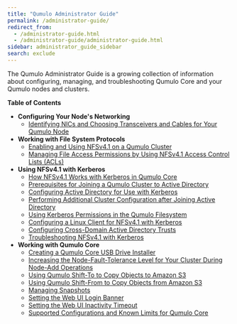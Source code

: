 ```yaml
---
title: "Qumulo Administrator Guide"
permalink: /administrator-guide/
redirect_from:
  - /administrator-guide.html
  - /administrator-guide/administrator-guide.html
sidebar: administrator_guide_sidebar
search: exclude
---
```


The Qumulo Administrator Guide is a growing collection of information about configuring, managing, and troubleshooting Qumulo Core and your Qumulo nodes and clusters.

**Table of Contents**
* **Configuring Your Node's Networking**
  * [Identifying NICs and Choosing Transceivers and Cables for Your Qumulo Node](networking/nics-transceivers-cables.md)
* **Working with File System Protocols**
  * [Enabling and Using NFSv4.1 on a Qumulo Cluster](protocols/nfsv4.1-enabling-using.md)
  * [Managing File Access Permissions by Using NFSv4.1 Access Control Lists (ACLs)](protocols/nfsv4.1-acls.md)
* **Using NFSv4.1 with Kerberos**
  * [How NFSv4.1 Works with Kerberos in Qumulo Core](kerberos/kerberos.md)
  * [Prerequisites for Joining a Qumulo Cluster to Active Directory](kerberos/kerberos-prerequisites-joining-cluster-active-directory.md)
  * [Configuring Active Directory for Use with Kerberos](kerberos/kerberos-configuring-active-directory.md)
  * [Performing Additional Cluster Configuration after Joining Active Directory](kerberos/kerberos-additional-cluster-configuration.md)
  * [Using Kerberos Permissions in the Qumulo Filesystem](kerberos/kerberos-qumulo-permissions.md)
  * [Configuring a Linux Client for NFSv4.1 with Kerberos](kerberos/kerberos-configuring-linux-client.md)
  * [Configuring Cross-Domain Active Directory Trusts](kerberos/kerberos-configuring-cross-domain-active-directory-trusts.md)
  * [Troubleshooting NFSv4.1 with Kerberos](kerberos/kerberos-troubleshooting.md)
* **Working with Qumulo Core**
  * [Creating a Qumulo Core USB Drive Installer](qumulo-core/creating-usb-drive-installer.md)
  * [Increasing the Node-Fault-Tolerance Level for Your Cluster During Node-Add Operations](qumulo-core/node-fault-tolerance-level.md)
  * [Using Qumulo Shift-To to Copy Objects to Amazon S3](qumulo-core/shift-to-s3.md)
  * [Using Qumulo Shift-From to Copy Objects from Amazon S3](qumulo-core/shift-from-s3.md)
  * [Managing Snapshots](qumulo-core/managing-snapshots.md)
  * [Setting the Web UI Login Banner](qumulo-core/web-ui-login-banner.html)
  * [Setting the Web UI Inactivity Timeout](qumulo-core/web-ui-inactivity-timeout.md)
  * [Supported Configurations and Known Limits for Qumulo Core](qumulo-core/supported-configurations-known-limits.md)
